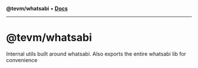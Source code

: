 **@tevm/whatsabi** • [**Docs**](globals.md)

***

# @tevm/whatsabi

Internal utils built around whatsabi.
Also exports the entire whatsabi lib for convenience
